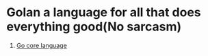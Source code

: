 # Golan a language for all that does everything good(No sarcasm)

1. [Go core language](./GoForGophers/Index.md)